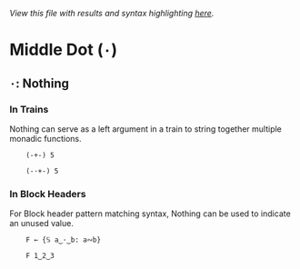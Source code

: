 *View this file with results and syntax highlighting [here](https://mlochbaum.github.io/BQN/help/nothing.html).*

# Middle Dot (`·`)

## `·`: Nothing

### In Trains

Nothing can serve as a left argument in a train to string together multiple monadic functions.

        (-+-) 5

        (-·+-) 5

### In Block Headers

For Block header pattern matching syntax, Nothing can be used to indicate an unused value.

        F ← {𝕊 a‿·‿b: a∾b}

        F 1‿2‿3

        